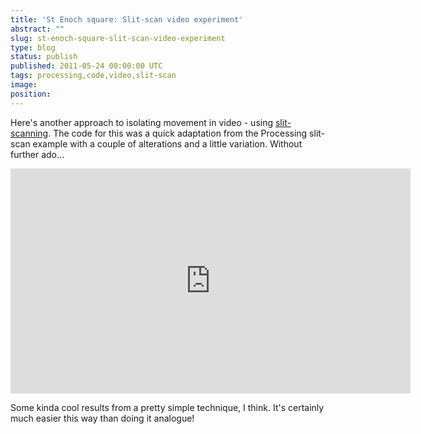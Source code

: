 ```yaml
---
title: 'St Enoch square: Slit-scan video experiment'
abstract: ""
slug: st-enoch-square-slit-scan-video-experiment
type: blog
status: publish
published: 2011-05-24 00:00:00 UTC
tags: processing,code,video,slit-scan
image: 
position: 
---
```


Here's another approach to isolating movement in video - using
[slit-scanning][1]. The code for this was a quick
adaptation from the Processing slit-scan example with a couple of
alterations and a little variation. Without further ado...

<iframe src="https://player.vimeo.com/video/24090986" width="640" height="360" frameborder="0" webkitallowfullscreen="" mozallowfullscreen="" allowfullscreen=""></iframe>

Some kinda cool results from a pretty simple technique, I think. It's
certainly much easier this way than doing it analogue!



[1]: http://en.wikipedia.org/wiki/Slit-scan_photography

